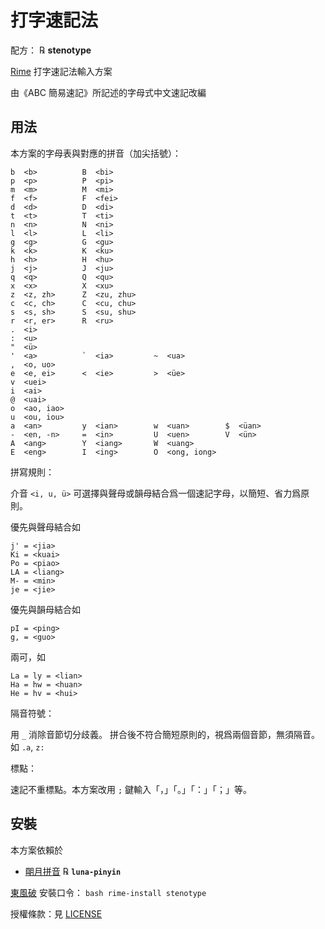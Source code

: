 # 打字速記法

配方： ℞ **stenotype**

[Rime](https://rime.im) 打字速記法輸入方案

由《ABC 簡易速記》所記述的字母式中文速記改編

## 用法

本方案的字母表與對應的拼音（加尖括號）：

    b  <b>          B  <bi>
    p  <p>          P  <pi>
    m  <m>          M  <mi>
    f  <f>          F  <fei>
    d  <d>          D  <di>
    t  <t>          T  <ti>
    n  <n>          N  <ni>
    l  <l>          L  <li>
    g  <g>          G  <gu>
    k  <k>          K  <ku>
    h  <h>          H  <hu>
    j  <j>          J  <ju>
    q  <q>          Q  <qu>
    x  <x>          X  <xu>
    z  <z, zh>      Z  <zu, zhu>
    c  <c, ch>      C  <cu, chu>
    s  <s, sh>      S  <su, shu>
    r  <r, er>      R  <ru>
    .  <i>
    :  <u>
    "  <ü>
    '  <a>          `  <ia>         ~  <ua>
    ,  <o, uo>
    e  <e, ei>      <  <ie>         >  <üe>
    v  <uei>
    i  <ai>
    @  <uai>
    o  <ao, iao>
    u  <ou, iou>
    a  <an>         y  <ian>        w  <uan>        $  <üan>
    -  <en, -n>     =  <in>         U  <uen>        V  <ün>
    A  <ang>        Y  <iang>       W  <uang>
    E  <eng>        I  <ing>        O  <ong, iong>

拼寫規則：

介音 `<i, u, ü>` 可選擇與聲母或韻母結合爲一個速記字母，以簡短、省力爲原則。

優先與聲母結合如

    j' = <jia>
    Ki = <kuai>
    Po = <piao>
    LA = <liang>
    M- = <min>
    je = <jie>

優先與韻母結合如

    pI = <ping>
    g, = <guo>

兩可，如

    La = ly = <lian>
    Ha = hw = <huan>
    He = hv = <hui>

隔音符號：

用 `_` 消除音節切分歧義。
拼合後不符合簡短原則的，視爲兩個音節，無須隔音。如 `.a`, `z:`

標點：

速記不重標點。本方案改用 `;` 鍵輸入「，」「。」「：」「；」等。

## 安裝

本方案依賴於

  - [朙月拼音](https://github.com/rime/rime-luna-pinyin) ℞ **`luna-pinyin`**

[東風破](https://github.com/rime/plum) 安裝口令： `bash rime-install stenotype`

授權條款：見 [LICENSE](LICENSE)
